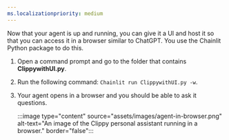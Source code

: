 ```yaml
---
ms.localizationpriority: medium
---
```


<!-- markdownlint-disable MD041 -->

Now that your agent is up and running, you can give it a UI and host it so that you can access it in a browser similar to ChatGPT. You use the Chainlit Python package to do this.

1. Open a command prompt and go to the folder that contains **ClippywithUI.py**.
2. Run the following command: `Chainlit run ClippywithUI.py -w`.
3. Your agent opens in a browser and you should be able to ask it questions.

    :::image type="content" source="assets/images/agent-in-browser.png" alt-text="An image of the Clippy personal assistant running in a browser." border="false":::

